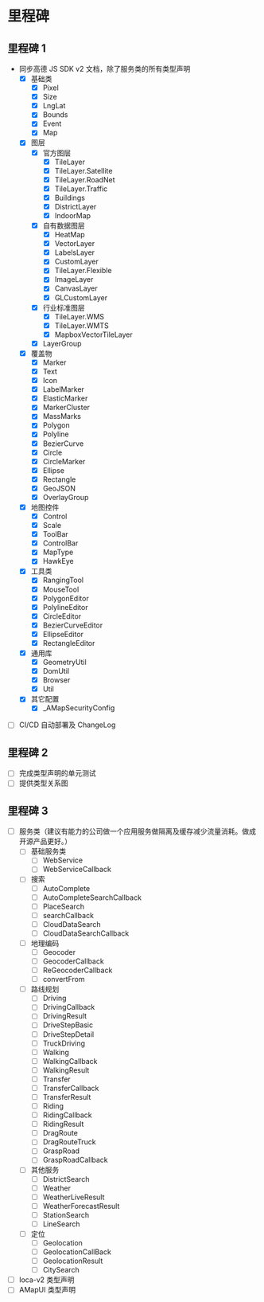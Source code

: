 # 里程碑

## 里程碑 1

- 同步高德 JS SDK v2 文档，除了服务类的所有类型声明
  - [x] 基础类
    - [x] Pixel
    - [x] Size
    - [x] LngLat
    - [x] Bounds
    - [x] Event
    - [x] Map
  - [x] 图层
    - [x] 官方图层
      - [x] TileLayer
      - [x] TileLayer.Satellite
      - [x] TileLayer.RoadNet
      - [x] TileLayer.Traffic
      - [x] Buildings
      - [x] DistrictLayer
      - [x] IndoorMap
    - [x] 自有数据图层
      - [x] HeatMap
      - [x] VectorLayer
      - [x] LabelsLayer
      - [x] CustomLayer
      - [x] TileLayer.Flexible
      - [x] ImageLayer
      - [x] CanvasLayer
      - [x] GLCustomLayer
    - [x] 行业标准图层
      - [x] TileLayer.WMS
      - [x] TileLayer.WMTS
      - [x] MapboxVectorTileLayer
    - [x] LayerGroup
  - [x] 覆盖物
    - [x] Marker
    - [x] Text
    - [x] Icon
    - [x] LabelMarker
    - [x] ElasticMarker
    - [x] MarkerCluster
    - [x] MassMarks
    - [x] Polygon
    - [x] Polyline
    - [x] BezierCurve
    - [x] Circle
    - [x] CircleMarker
    - [x] Ellipse
    - [x] Rectangle
    - [x] GeoJSON
    - [x] OverlayGroup
  - [x] 地图控件
    - [x] Control
    - [x] Scale
    - [x] ToolBar
    - [x] ControlBar
    - [x] MapType
    - [x] HawkEye
  - [x] 工具类
    - [x] RangingTool
    - [x] MouseTool
    - [x] PolygonEditor
    - [x] PolylineEditor
    - [x] CircleEditor
    - [x] BezierCurveEditor
    - [x] EllipseEditor
    - [x] RectangleEditor
  - [x] 通用库
    - [x] GeometryUtil
    - [x] DomUtil
    - [x] Browser
    - [x] Util
  - [x] 其它配置
    - [x] \_AMapSecurityConfig
- [ ] CI/CD 自动部署及 ChangeLog

## 里程碑 2

- [ ] 完成类型声明的单元测试
- [ ] 提供类型关系图

## 里程碑 3

- [ ] 服务类（建议有能力的公司做一个应用服务做隔离及缓存减少流量消耗。做成开源产品更好。）
  - [ ] 基础服务类
    - [ ] WebService
    - [ ] WebServiceCallback
  - [ ] 搜索
    - [ ] AutoComplete
    - [ ] AutoCompleteSearchCallback
    - [ ] PlaceSearch
    - [ ] searchCallback
    - [ ] CloudDataSearch
    - [ ] CloudDataSearchCallback
  - [ ] 地理编码
    - [ ] Geocoder
    - [ ] GeocoderCallback
    - [ ] ReGeocoderCallback
    - [ ] convertFrom
  - [ ] 路线规划
    - [ ] Driving
    - [ ] DrivingCallback
    - [ ] DrivingResult
    - [ ] DriveStepBasic
    - [ ] DriveStepDetail
    - [ ] TruckDriving
    - [ ] Walking
    - [ ] WalkingCallback
    - [ ] WalkingResult
    - [ ] Transfer
    - [ ] TransferCallback
    - [ ] TransferResult
    - [ ] Riding
    - [ ] RidingCallback
    - [ ] RidingResult
    - [ ] DragRoute
    - [ ] DragRouteTruck
    - [ ] GraspRoad
    - [ ] GraspRoadCallback
  - [ ] 其他服务
    - [ ] DistrictSearch
    - [ ] Weather
    - [ ] WeatherLiveResult
    - [ ] WeatherForecastResult
    - [ ] StationSearch
    - [ ] LineSearch
  - [ ] 定位
    - [ ] Geolocation
    - [ ] GeolocationCallBack
    - [ ] GeolocationResult
    - [ ] CitySearch
- [ ] loca-v2 类型声明
- [ ] AMapUI 类型声明
